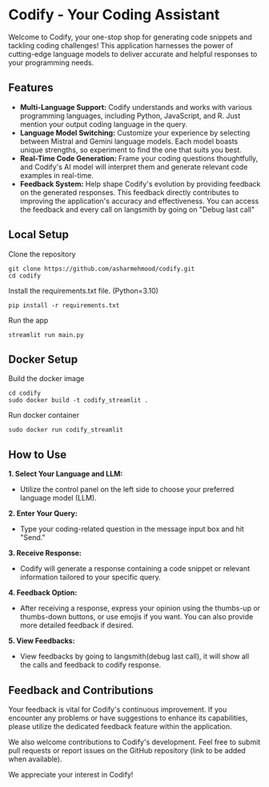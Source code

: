 # Codify - Your Coding Assistant

Welcome to Codify, your one-stop shop for generating code snippets and tackling coding challenges! This application harnesses the power of cutting-edge language models to deliver accurate and helpful responses to your programming needs.

## Features

* **Multi-Language Support:** Codify understands and works with various programming languages, including Python, JavaScript, and R. Just mention your output coding language in the query.
* **Language Model Switching:** Customize your experience by selecting between Mistral and Gemini language models. Each model boasts unique strengths, so experiment to find the one that suits you best.
* **Real-Time Code Generation:** Frame your coding questions thoughtfully, and Codify's AI model will interpret them and generate relevant code examples in real-time.
* **Feedback System:** Help shape Codify's evolution by providing feedback on the generated responses. This feedback directly contributes to improving the application's accuracy and effectiveness. You can access the feedback and every
call on langsmith by going on "Debug last call"

## Local Setup
Clone the repository
```Terminal
git clone https://github.com/asharmehmood/codify.git
cd codify
```
Install the requirements.txt file. (Python=3.10)
```Terminal
pip install -r requirements.txt
```
Run the app
```Terminal
streamlit run main.py
```

## Docker Setup
Build the docker image
```Terminal
cd codify
sudo docker build -t codify_streamlit .
```
Run docker container
```Terminal
sudo docker run codify_streamlit
```

## How to Use

**1. Select Your Language and LLM:**

- Utilize the control panel on the left side to choose your preferred language model (LLM).

**2. Enter Your Query:**

- Type your coding-related question in the message input box and hit "Send."

**3. Receive Response:**

- Codify will generate a response containing a code snippet or relevant information tailored to your specific query.

**4. Feedback Option:**

- After receiving a response, express your opinion using the thumbs-up or thumbs-down buttons, or use emojis if you want. You can also provide more detailed feedback if desired.

**5. View Feedbacks:**

- View feedbacks by going to langsmith(debug last call), it will show all the calls and feedback to codify response.

## Feedback and Contributions

Your feedback is vital for Codify's continuous improvement. If you encounter any problems or have suggestions to enhance its capabilities, please utilize the dedicated feedback feature within the application.

We also welcome contributions to Codify's development. Feel free to submit pull requests or report issues on the GitHub repository (link to be added when available).

We appreciate your interest in Codify!




